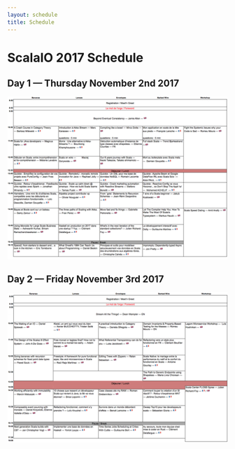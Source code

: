 ```yaml
---
layout: schedule
title: Schedule
---
```


# ScalaIO 2017 Schedule

## Day 1 — Thursday November 2nd 2017

![Schedule day one](assets/images/schedule/ScalaIO_2017_Day1.png)

## Day 2 — Friday November 3rd 2017

![Schedule day two](assets/images/schedule/ScalaIO_2017_Day2.png)
